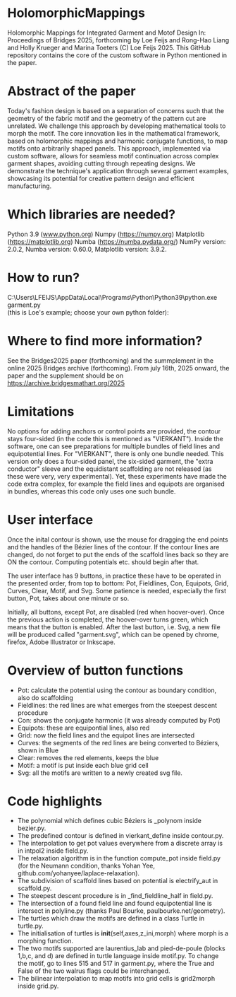 # HolomorphicMappings
Holomorphic Mappings for Integrated Garment and Motof Design
In: Proceedings of Bridges 2025, forthcoming
by  Loe Feijs and Rong-Hao Liang and Holly Krueger and Marina Toeters
(C) Loe Feijs 2025.
This GitHub repository contains the core of the custom software in Python mentioned in the paper.

# Abstract of the paper
Today's fashion design is based on a separation of concerns such that the geometry of the fabric motif and the geometry of the pattern cut are unrelated. We challenge this approach by developing mathematical tools to morph the motif. The core innovation lies in the mathematical framework, based on holomorphic mappings and harmonic conjugate functions, to map motifs onto arbitrarily shaped panels. This approach, implemented via custom software, allows for seamless motif continuation across complex garment shapes, avoiding cutting through repeating designs. We demonstrate the technique's application through several garment examples, showcasing its potential for creative pattern design and efficient manufacturing. 

# Which libraries are needed?
Python 3.9 (www.python.org) 
Numpy (https://numpy.org) 
Matplotlib (https://matplotlib.org) 
Numba (https://numba.pydata.org/)
NumPy version: 2.0.2,
Numba version: 0.60.0,
Matplotlib version: 3.9.2.

# How to run? 
C:\Users\LFEIJS\AppData\Local\Programs\Python\Python39\python.exe garment.py\
(this is Loe's example; choose your own python folder):

# Where to find more information?
See the Bridges2025 paper (forthcoming)
and the summplement in the online 2025  Bridges archive (forthcoming).
From july 16th, 2025 onward, the paper and the supplement should be on https://archive.bridgesmathart.org/2025

# Limitations
No options for adding anchors or control points are provided, the contour stays four-sided (in the code this is mentioned as "VIERKANT").
Inside the software, one can see preparations for multiple bundles of field lines and equipotential lines.
For "VIERKANT", there is only one bundle needed.
This version only does a four-sided panel,
the six-sided garment, the "extra conductor" sleeve and the equidistant scaffolding are not released (as these were very, very experimental).
Yet, these experiments have made the code extra complex, for example the field lines and equipots are organised in bundles, whereas this code only uses one such bundle.

# User interface
Once the inital contour is shown, use the mouse for dragging the
end points and the handles of the Bézier lines of the contour.
If the contour lines are changed, do not forget to put the ends of the scaffold lines back so they are ON the contour.
Computing potentials etc. should begin after that.

The user interface has 9 buttons, in practice these have
to be operated in the presented order, from top to bottom:
Pot, Fieldlines, Con, Equipots, Grid, Curves, Clear, Motif, and Svg.
Some patience is needed, especially the first button, Pot, takes about one minute or so.

Initially, all buttons, except Pot, are disabled (red when hoover-over).
Once the previous action is completed, the hoover-over turns green,
which means that the button is enabled. After the last button, i.e. Svg, a new file will be produced called "garment.svg", which can be opened by chrome, firefox, Adobe Illustrator or Inkscape.

# Overview of button functions
* Pot: calculate the potential using the contour as boundary condition, also do scaffolding
* Fieldlines: the red lines are what emerges from the steepest descent procedure
* Con: shows the conjugate harmonic (it was already computed  by Pot)
* Equipots: these are equipontial lines, also red
* Grid: now the field lines and the equipot lines are intersected
* Curves: the segments of the red lines are being converted to Béziers, shown in Blue
* Clear: removes the red elements, keeps the blue
* Motif: a motif is put inside each blue grid cell
* Svg: all the motifs are written to a newly created svg file.

# Code highlights

* The polynomial which defines cubic Béziers is _polynom inside bezier.py.
* The predefined contour is defined in vierkant_define inside contour.py.
* The interpolation to get pot values everywhere from a discrete array is in intpol2 inside field.py.
* The relaxation algorithm is in the function compute_pot inside field.py (for the Neumann condition, thanks Yohan Yee, github.com/yohanyee/laplace-relaxation).
* The subdivision of scaffold lines based on potential is electrify_aut in scaffold.py.
* The steepest descent procedure is in _find_fieldline_half in field.py.
* The intersection of a found field line and found equipotential line is intersect in polyline.py (thanks Paul Bourke, paulbourke.net/geometry).
* The turtles which draw the motifs are defined in a class Turtle in turtle.py. 
* The initialisation of turtles is __init__(self,axes,z_ini,morph) where morph is a morphing function.
* The two motifs supported are laurentius_lab and pied-de-poule (blocks 1,b,c, and d) are defined in turtle language inside motif.py. To change the motif, go to lines 515 and 517 in garment.py, where the True and False of the two walrus flags could be interchanged.
* The bilinear interpolation to map motifs into grid cells is grid2morph inside grid.py.

